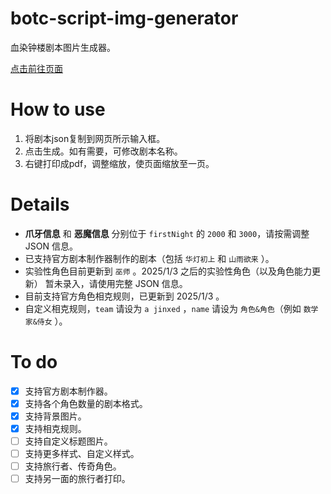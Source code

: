 # botc-script-img-generator

 血染钟楼剧本图片生成器。

 [点击前往页面](https://muki-nb.github.io/botc-script-img-generator/)

# How to use
 1. 将剧本json复制到网页所示输入框。
 2. 点击生成。如有需要，可修改剧本名称。
 3. 右键打印成pdf，调整缩放，使页面缩放至一页。

# Details
 - **爪牙信息** 和 **恶魔信息** 分别位于 `firstNight` 的 `2000` 和 `3000`，请按需调整 JSON 信息。
 - 已支持官方剧本制作器制作的剧本（包括 `华灯初上` 和 `山雨欲来` ）。
 - 实验性角色目前更新到 `巫师` 。2025/1/3 之后的实验性角色（以及角色能力更新） 暂未录入，请使用完整 JSON 信息。
 - 目前支持官方角色相克规则，已更新到 2025/1/3 。
 - 自定义相克规则，`team` 请设为 `a jinxed` ，`name` 请设为 `角色&角色`（例如 `数学家&侍女` ）。

# To do
 - [x] 支持官方剧本制作器。
 - [x] 支持各个角色数量的剧本格式。
 - [x] 支持背景图片。
 - [x] 支持相克规则。
 - [ ] 支持自定义标题图片。
 - [ ] 支持更多样式、自定义样式。
 - [ ] 支持旅行者、传奇角色。
 - [ ] 支持另一面的旅行者打印。